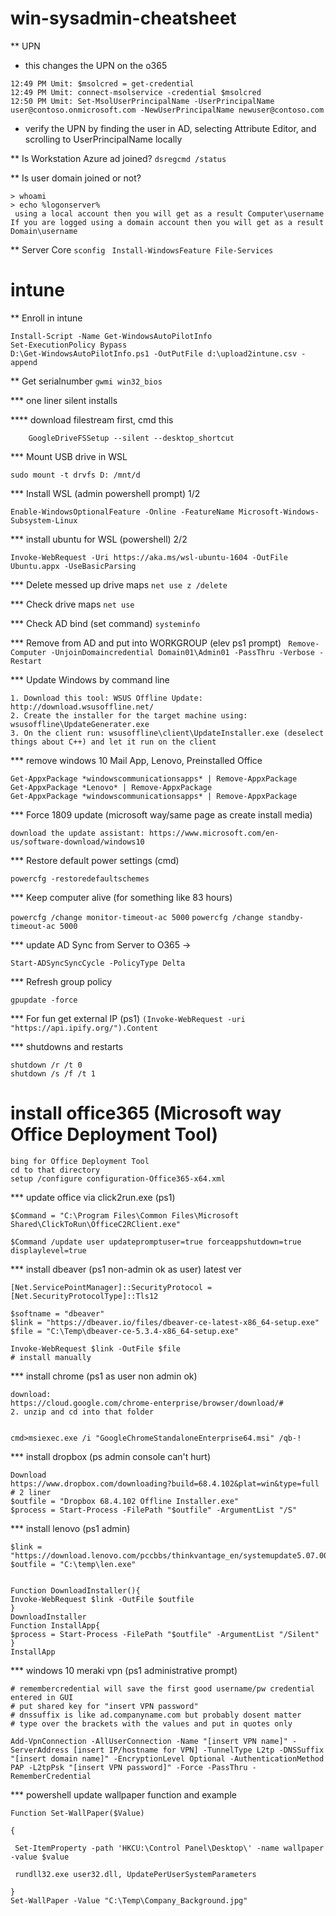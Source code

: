 # win-sysadmin-cheatsheet

** UPN 
* this changes the UPN on the o365
```
12:49 PM Umit: $msolcred = get-credential
12:49 PM Umit: connect-msolservice -credential $msolcred
12:50 PM Umit: Set-MsolUserPrincipalName -UserPrincipalName user@contoso.onmicrosoft.com -NewUserPrincipalName newuser@contoso.com
```
* verify the UPN by finding the user in AD, selecting Attribute Editor, and scrolling to UserPrincipalName locally

** Is Workstation Azure ad joined?
` dsregcmd /status `

** Is user domain joined or not?
```
> whoami
> echo %logonserver% 
 using a local account then you will get as a result Computer\username
If you are logged using a domain account then you will get as a result Domain\username 
```

** Server Core
`sconfig`
` Install-WindowsFeature File-Services`

# intune
** Enroll in intune
```
Install-Script -Name Get-WindowsAutoPilotInfo
Set-ExecutionPolicy Bypass
D:\Get-WindowsAutoPilotInfo.ps1 -OutPutFile d:\upload2intune.csv -append
```

** Get serialnumber
`gwmi win32_bios`

*** one liner silent installs

**** download filestream first, cmd this

`    GoogleDriveFSSetup --silent --desktop_shortcut`

*** Mount USB drive in WSL

`sudo mount -t drvfs D: /mnt/d`

*** Install WSL (admin powershell prompt) 1/2

`Enable-WindowsOptionalFeature -Online -FeatureName Microsoft-Windows-Subsystem-Linux`

*** install ubuntu for WSL (powershell) 2/2

`Invoke-WebRequest -Uri https://aka.ms/wsl-ubuntu-1604 -OutFile Ubuntu.appx -UseBasicParsing`

*** Delete messed up drive maps
`net use z /delete`

*** Check drive maps
`net use`

*** Check AD bind (set command)
`systeminfo`

*** Remove from AD and put into WORKGROUP (elev ps1 prompt)
` Remove-Computer -UnjoinDomaincredential Domain01\Admin01 -PassThru -Verbose -Restart`

*** Update Windows by command line

```
1. Download this tool: WSUS Offline Update: http://download.wsusoffline.net/
2. Create the installer for the target machine using: wsusoffline\UpdateGenerater.exe
3. On the client run: wsusoffline\client\UpdateInstaller.exe (deselect things about C++) and let it run on the client
```

*** remove windows 10 Mail App, Lenovo, Preinstalled Office

```
Get-AppxPackage *windowscommunicationsapps* | Remove-AppxPackage 
Get-AppxPackage *Lenovo* | Remove-AppxPackage
Get-AppxPackage *windowscommunicationsapps* | Remove-AppxPackage 
```

*** Force 1809 update (microsoft way/same page as create install media)

`download the update assistant: https://www.microsoft.com/en-us/software-download/windows10`

*** Restore default power settings (cmd)

`powercfg -restoredefaultschemes`

*** Keep computer alive (for something like 83 hours)

`powercfg /change monitor-timeout-ac 5000`
`powercfg /change standby-timeout-ac 5000`



*** update AD Sync from Server to O365 ->

`Start-ADSyncSyncCycle -PolicyType Delta`

*** Refresh group policy

`gpupdate -force`

*** For fun get external IP (ps1)
`(Invoke-WebRequest -uri "https://api.ipify.org/").Content`

*** shutdowns and restarts
```
shutdown /r /t 0
shutdown /s /f /t 1
```


# install office365 (Microsoft way Office Deployment Tool)

```
bing for Office Deployment Tool
cd to that directory
setup /configure configuration-Office365-x64.xml
```

*** update office via click2run.exe (ps1)

```
$Command = "C:\Program Files\Common Files\Microsoft Shared\ClickToRun\OfficeC2RClient.exe"

$Command /update user updatepromptuser=true forceappshutdown=true displaylevel=true
```

*** install dbeaver (ps1 non-admin ok as user) latest ver
```
[Net.ServicePointManager]::SecurityProtocol = [Net.SecurityProtocolType]::Tls12

$softname = "dbeaver"
$link = "https://dbeaver.io/files/dbeaver-ce-latest-x86_64-setup.exe"
$file = "C:\Temp\dbeaver-ce-5.3.4-x86_64-setup.exe" 

Invoke-WebRequest $link -OutFile $file
# install manually
```

*** install chrome (ps1 as user non admin ok)
```
download:
https://cloud.google.com/chrome-enterprise/browser/download/#
2. unzip and cd into that folder


cmd>msiexec.exe /i "GoogleChromeStandaloneEnterprise64.msi" /qb-!
```


*** install dropbox (ps admin console can't hurt)
```
Download
https://www.dropbox.com/downloading?build=68.4.102&plat=win&type=full
# 2 liner
$outfile = "Dropbox 68.4.102 Offline Installer.exe"
$process = Start-Process -FilePath "$outfile" -ArgumentList "/S"
```

*** install lenovo (ps1 admin)
```
$link = "https://download.lenovo.com/pccbbs/thinkvantage_en/systemupdate5.07.0074.exe"
$outfile = "C:\temp\len.exe" 


Function DownloadInstaller(){
Invoke-WebRequest $link -OutFile $outfile
}
DownloadInstaller
Function InstallApp{
$process = Start-Process -FilePath "$outfile" -ArgumentList "/Silent"
}
InstallApp
```

*** windows 10 meraki vpn (ps1 administrative prompt)

```
# remembercredential will save the first good username/pw credential entered in GUI
# put shared key for "insert VPN password"
# dnssuffix is like ad.companyname.com but probably dosent matter
# type over the brackets with the values and put in quotes only

Add-VpnConnection -AllUserConnection -Name "[insert VPN name]" -ServerAddress [insert IP/hostname for VPN] -TunnelType L2tp -DNSSuffix "[insert domain name]" -EncryptionLevel Optional -AuthenticationMethod PAP -L2tpPsk "[insert VPN password]" -Force -PassThru -RememberCredential

```

*** powershell update wallpaper function and example 
```
Function Set-WallPaper($Value)

{

 Set-ItemProperty -path 'HKCU:\Control Panel\Desktop\' -name wallpaper -value $value

 rundll32.exe user32.dll, UpdatePerUserSystemParameters

}
Set-WallPaper -Value "C:\Temp\Company_Background.jpg"

```
